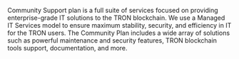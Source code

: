 Community Support plan is a full suite of services focused on providing enterprise-grade IT solutions to the TRON blockchain. We use a Managed IT Services model to ensure maximum stability, security, and efficiency in IT for the TRON users. The Community Plan includes a wide array of solutions such as powerful maintenance and security features, TRON blockchain tools support, documentation, and more.

